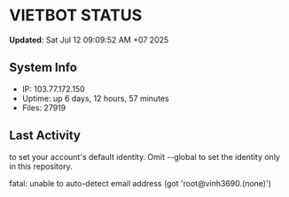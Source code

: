 # VIETBOT STATUS
**Updated**: Sat Jul 12 09:09:52 AM +07 2025

## System Info
- IP: 103.77.172.150
- Uptime: up 6 days, 12 hours, 57 minutes
- Files: 27919

## Last Activity

to set your account's default identity.
Omit --global to set the identity only in this repository.

fatal: unable to auto-detect email address (got 'root@vinh3690.(none)')
